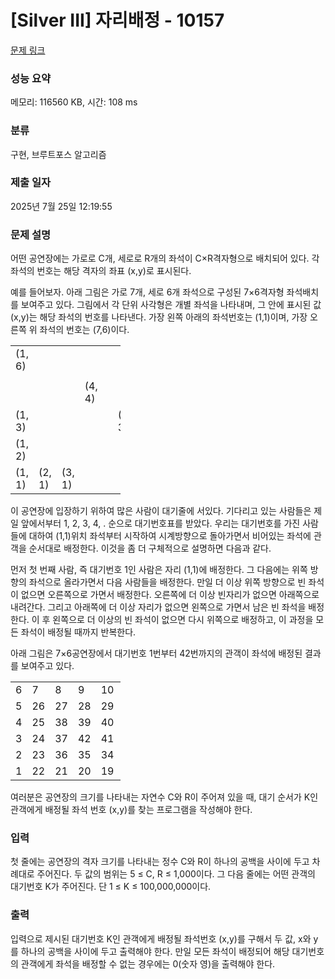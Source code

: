 # [Silver III] 자리배정 - 10157 

[문제 링크](https://www.acmicpc.net/problem/10157) 

### 성능 요약

메모리: 116560 KB, 시간: 108 ms

### 분류

구현, 브루트포스 알고리즘

### 제출 일자

2025년 7월 25일 12:19:55

### 문제 설명

<p style="user-select: auto !important;">어떤 공연장에는 가로로 C개, 세로로 R개의 좌석이 C×R격자형으로 배치되어 있다. 각 좌석의 번호는 해당 격자의 좌표 (x,y)로 표시된다. </p>

<p style="user-select: auto !important;">예를 들어보자. 아래 그림은 가로 7개, 세로 6개 좌석으로 구성된 7×6격자형 좌석배치를 보여주고 있다. 그림에서 각 단위 사각형은 개별 좌석을 나타내며, 그 안에 표시된 값 (x,y)는 해당 좌석의 번호를 나타낸다. 가장 왼쪽 아래의 좌석번호는 (1,1)이며, 가장 오른쪽 위 좌석의 번호는 (7,6)이다. </p>

<table class="table table-bordered td-center" style="width: 35%; user-select: auto !important;">
	<tbody style="user-select: auto !important;">
		<tr style="user-select: auto !important;">
			<td style="width: 5%; user-select: auto !important;">(1, 6)</td>
			<td style="width: 5%; user-select: auto !important;"> </td>
			<td style="width: 5%; user-select: auto !important;"> </td>
			<td style="width: 5%; user-select: auto !important;"> </td>
			<td style="width: 5%; user-select: auto !important;"> </td>
			<td style="width: 5%; user-select: auto !important;"> </td>
			<td style="width: 5%; user-select: auto !important;">(7, 6)</td>
		</tr>
		<tr style="user-select: auto !important;">
			<td style="user-select: auto !important;"> </td>
			<td style="user-select: auto !important;"> </td>
			<td style="user-select: auto !important;"> </td>
			<td style="user-select: auto !important;"> </td>
			<td style="user-select: auto !important;"> </td>
			<td style="user-select: auto !important;"> </td>
			<td style="user-select: auto !important;"> </td>
		</tr>
		<tr style="user-select: auto !important;">
			<td style="user-select: auto !important;"> </td>
			<td style="user-select: auto !important;"> </td>
			<td style="user-select: auto !important;"> </td>
			<td style="user-select: auto !important;">(4, 4)</td>
			<td style="user-select: auto !important;"> </td>
			<td style="user-select: auto !important;"> </td>
			<td style="user-select: auto !important;">(7, 4)</td>
		</tr>
		<tr style="user-select: auto !important;">
			<td style="user-select: auto !important;">(1, 3)</td>
			<td style="user-select: auto !important;"> </td>
			<td style="user-select: auto !important;"> </td>
			<td style="user-select: auto !important;"> </td>
			<td style="user-select: auto !important;"> </td>
			<td style="user-select: auto !important;">(6, 3)</td>
			<td style="user-select: auto !important;"> </td>
		</tr>
		<tr style="user-select: auto !important;">
			<td style="user-select: auto !important;">(1, 2)</td>
			<td style="user-select: auto !important;"> </td>
			<td style="user-select: auto !important;"> </td>
			<td style="user-select: auto !important;"> </td>
			<td style="user-select: auto !important;"> </td>
			<td style="user-select: auto !important;"> </td>
			<td style="user-select: auto !important;"> </td>
		</tr>
		<tr style="user-select: auto !important;">
			<td style="user-select: auto !important;">(1, 1)</td>
			<td style="user-select: auto !important;">(2, 1)</td>
			<td style="user-select: auto !important;">(3, 1)</td>
			<td style="user-select: auto !important;"> </td>
			<td style="user-select: auto !important;"> </td>
			<td style="user-select: auto !important;"> </td>
			<td style="user-select: auto !important;">(7, 1)</td>
		</tr>
	</tbody>
</table>

<p style="user-select: auto !important;">이 공연장에 입장하기 위하여 많은 사람이 대기줄에 서있다. 기다리고 있는 사람들은 제일 앞에서부터 1, 2, 3, 4, . 순으로 대기번호표를 받았다. 우리는 대기번호를 가진 사람들에 대하여 (1,1)위치 좌석부터 시작하여 시계방향으로 돌아가면서 비어있는 좌석에 관객을 순서대로 배정한다. 이것을 좀 더 구체적으로 설명하면 다음과 같다.</p>

<p style="user-select: auto !important;">먼저 첫 번째 사람, 즉 대기번호 1인 사람은 자리 (1,1)에 배정한다. 그 다음에는 위쪽 방향의 좌석으로 올라가면서 다음 사람들을 배정한다. 만일 더 이상 위쪽 방향으로 빈 좌석이 없으면 오른쪽으로 가면서 배정한다. 오른쪽에 더 이상 빈자리가 없으면 아래쪽으로 내려간다. 그리고 아래쪽에 더 이상 자리가 없으면 왼쪽으로 가면서 남은 빈 좌석을 배정한다. 이 후 왼쪽으로 더 이상의 빈 좌석이 없으면 다시 위쪽으로 배정하고, 이 과정을 모든 좌석이 배정될 때까지 반복한다. </p>

<p style="user-select: auto !important;">아래 그림은 7×6공연장에서 대기번호 1번부터 42번까지의 관객이 좌석에 배정된 결과를 보여주고 있다.</p>

<table class="table table-bordered td-center" style="width: 35%; user-select: auto !important;">
	<tbody style="user-select: auto !important;">
		<tr style="user-select: auto !important;">
			<td style="width: 5%; user-select: auto !important;">6</td>
			<td style="width: 5%; user-select: auto !important;">7</td>
			<td style="width: 5%; user-select: auto !important;">8</td>
			<td style="width: 5%; user-select: auto !important;">9</td>
			<td style="width: 5%; user-select: auto !important;">10</td>
			<td style="width: 5%; user-select: auto !important;">11</td>
			<td style="width: 5%; user-select: auto !important;">12</td>
		</tr>
		<tr style="user-select: auto !important;">
			<td style="user-select: auto !important;">5</td>
			<td style="user-select: auto !important;">26</td>
			<td style="user-select: auto !important;">27</td>
			<td style="user-select: auto !important;">28</td>
			<td style="user-select: auto !important;">29</td>
			<td style="user-select: auto !important;">30</td>
			<td style="user-select: auto !important;">13</td>
		</tr>
		<tr style="user-select: auto !important;">
			<td style="user-select: auto !important;">4</td>
			<td style="user-select: auto !important;">25</td>
			<td style="user-select: auto !important;">38</td>
			<td style="user-select: auto !important;">39</td>
			<td style="user-select: auto !important;">40</td>
			<td style="user-select: auto !important;">31</td>
			<td style="user-select: auto !important;">14</td>
		</tr>
		<tr style="user-select: auto !important;">
			<td style="user-select: auto !important;">3</td>
			<td style="user-select: auto !important;">24</td>
			<td style="user-select: auto !important;">37</td>
			<td style="user-select: auto !important;">42</td>
			<td style="user-select: auto !important;">41</td>
			<td style="user-select: auto !important;">32</td>
			<td style="user-select: auto !important;">15</td>
		</tr>
		<tr style="user-select: auto !important;">
			<td style="user-select: auto !important;">2</td>
			<td style="user-select: auto !important;">23</td>
			<td style="user-select: auto !important;">36</td>
			<td style="user-select: auto !important;">35</td>
			<td style="user-select: auto !important;">34</td>
			<td style="user-select: auto !important;">33</td>
			<td style="user-select: auto !important;">16</td>
		</tr>
		<tr style="user-select: auto !important;">
			<td style="user-select: auto !important;">1</td>
			<td style="user-select: auto !important;">22</td>
			<td style="user-select: auto !important;">21</td>
			<td style="user-select: auto !important;">20</td>
			<td style="user-select: auto !important;">19</td>
			<td style="user-select: auto !important;">18</td>
			<td style="user-select: auto !important;">17</td>
		</tr>
	</tbody>
</table>

<p style="user-select: auto !important;">여러분은 공연장의 크기를 나타내는 자연수 C와 R이 주어져 있을 때, 대기 순서가 K인 관객에게 배정될 좌석 번호 (x,y)를 찾는 프로그램을 작성해야 한다. </p>

### 입력 

 <p style="user-select: auto !important;">첫 줄에는 공연장의 격자 크기를 나타내는 정수 C와 R이 하나의 공백을 사이에 두고 차례대로 주어진다. 두 값의 범위는 5 ≤ C, R ≤ 1,000이다. 그 다음 줄에는 어떤 관객의 대기번호 K가 주어진다. 단 1 ≤ K ≤ 100,000,000이다.</p>

### 출력 

 <p style="user-select: auto !important;">입력으로 제시된 대기번호 K인 관객에게 배정될 좌석번호 (x,y)를 구해서 두 값, x와 y를 하나의 공백을 사이에 두고 출력해야 한다. 만일 모든 좌석이 배정되어 해당 대기번호의 관객에게 좌석을 배정할 수 없는 경우에는 0(숫자 영)을 출력해야 한다. </p>

